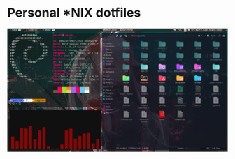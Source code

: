 # Personal *NIX dotfiles
![Alt Text](https://github.com/McUberStein/Dotfiles/blob/main/resources/preview.png)
